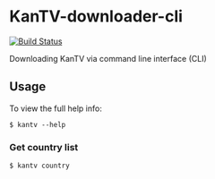 # KanTV-downloader-cli

[![Build Status](https://travis-ci.com/MewX/KanTV-downloader-cli.svg?branch=master)](https://travis-ci.com/MewX/KanTV-downloader-cli)

Downloading KanTV via command line interface (CLI)

## Usage

To view the full help info:

```
$ kantv --help
```

### Get country list

```
$ kantv country
```
